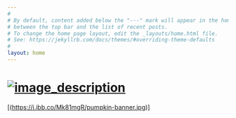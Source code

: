 ```yaml
---
#
# By default, content added below the "---" mark will appear in the home page
# between the top bar and the list of recent posts.
# To change the home page layout, edit the _layouts/home.html file.
# See: https://jekyllrb.com/docs/themes/#overriding-theme-defaults
#
layout: home
---
```

# [![image_description](https://i.ibb.co/Y2ZSfqy/DSCN0011.jpg "optional_title")](https://i.ibb.co/Y2ZSfqy/DSCN0011.jpg)
[(https://i.ibb.co/Mk81mgR/pumpkin-banner.jpg)]

